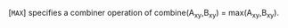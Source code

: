 [`MAX`] specifies a combiner
operation of combine(A<sub>xy</sub>,B<sub>xy</sub>) = max(A<sub>xy</sub>,B<sub>xy</sub>).